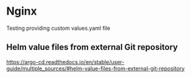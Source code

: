 # Nginx

Testing providing custom values.yaml file

## Helm value files from external Git repository

<https://argo-cd.readthedocs.io/en/stable/user-guide/multiple_sources/#helm-value-files-from-external-git-repository>
